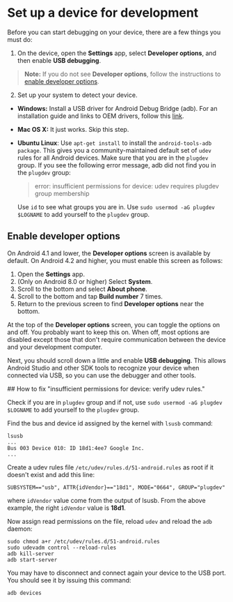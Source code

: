 # Set up a device for development

Before you can start debugging on your device, there are a few things you must do:

1. On the device, open the **Settings** app, select **Developer options**, and then enable
**USB debugging**.
  > **Note:** If you do not see **Developer options**, follow the instructions to [enable developer options](#enable-developer-options).

2. Set up your system to detect your device.
* **Windows:** Install a USB driver for Android Debug Bridge (adb). For an installation guide and
links to OEM drivers, follow this [link](https://developer.android.com/studio/run/win-usb.html).
* **Mac OS X:** It just works. Skip this step.
* **Ubuntu Linux**: Use `apt-get install` to install the `android-tools-adb package`. This gives you
a community-maintained default set of `udev` rules for all Android devices.
Make sure that you are in the `plugdev` group. If you see the following error message, adb did not
find you in the `plugdev` group:
  > error: insufficient permissions for device: udev requires plugdev group membership

  Use `id` to see what groups you are in. Use `sudo usermod -aG plugdev $LOGNAME` to add yourself to
the `plugdev` group.

## Enable developer options

On Android 4.1 and lower, the **Developer options** screen is available by default.
On Android 4.2 and higher, you must enable this screen as follows:

1. Open the **Settings** app.
1. (Only on Android 8.0 or higher) Select **System**.
1. Scroll to the bottom and select **About phone**.
1. Scroll to the bottom and tap **Build number** 7 times.
1. Return to the previous screen to find **Developer options** near the bottom.

At the top of the **Developer options** screen, you can toggle the options on and off. You probably
want to keep this on. When off, most options are disabled except those that don't require
communication between the device and your development computer.

Next, you should scroll down a little and enable **USB debugging**. This allows Android Studio and
other SDK tools to recognize your device when connected via USB, so you can use the debugger and
other tools.

## How to fix "insufficient permissions for device: verify udev rules."

Check if you are in `plugdev` group and if not, use `sudo usermod -aG plugdev $LOGNAME` to add
yourself to the `plugdev` group.

Find the bus and device id assigned by the kernel with `lsusb` command:

```
lsusb
...
Bus 003 Device 010: ID 18d1:4ee7 Google Inc.
...
```

Create a udev rules file `/etc/udev/rules.d/51-android.rules` as root if it doesn't exist and add
this line:

```
SUBSYSTEM=="usb", ATTR{idVendor}=="18d1", MODE="0664", GROUP="plugdev"
```

where `idVendor` value come from the output of lsusb. From the above example, the right `idVendor`
value is **18d1**. 

Now assign read permissions on the file, reload `udev` and reload the `adb` daemon:

```
sudo chmod a+r /etc/udev/rules.d/51-android.rules
sudo udevadm control --reload-rules
adb kill-server
adb start-server
```

You may have to disconnect and connect again your device to the USB port. You should see it by
issuing this command:

```
adb devices
```